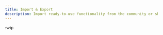 ```yaml
---
title: Import & Export
description: Import ready-to-use functionality from the community or share your own creations.
---
```


:wip